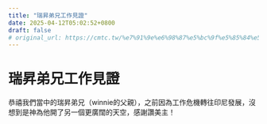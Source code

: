 ```yaml
---
title: "瑞昇弟兄工作見證"
date: 2025-04-12T05:02:52+0800
draft: false
# original_url: https://cmtc.tw/%e7%91%9e%e6%98%87%e5%bc%9f%e5%85%84%e5%b7%a5%e4%bd%9c%e8%a6%8b%e8%ad%89
---
```


# 瑞昇弟兄工作見證

恭禧我們當中的瑞昇弟兄（winnie的父親），之前因為工作危機轉往印尼發展，沒想到是神為他開了另一個更廣闊的天空，感謝讚美主！